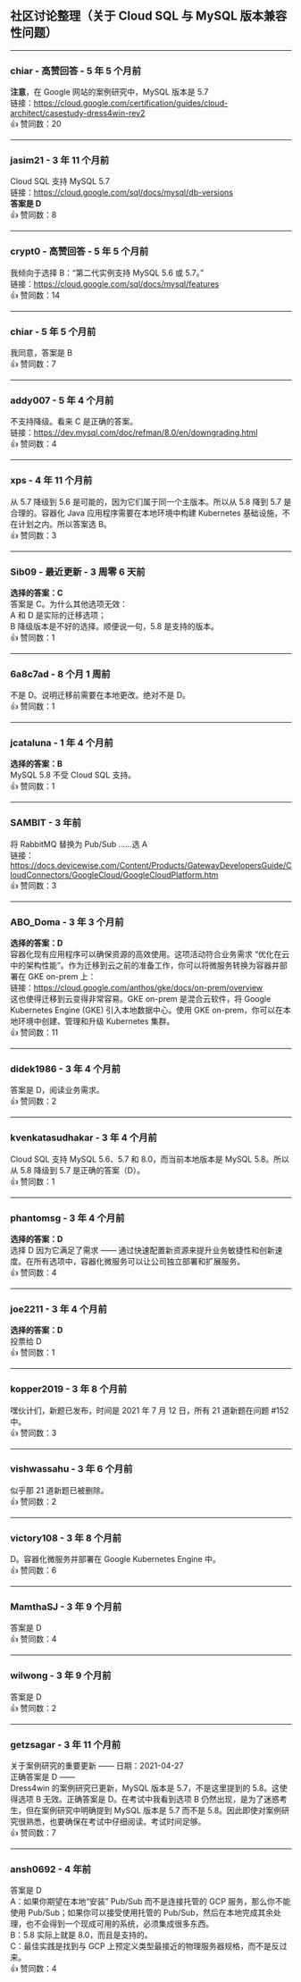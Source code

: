 ## 社区讨论整理（关于 Cloud SQL 与 MySQL 版本兼容性问题）

---

### chiar - 高赞回答 - 5 年 5 个月前  
**注意**，在 Google 网站的案例研究中，MySQL 版本是 5.7  
链接：https://cloud.google.com/certification/guides/cloud-architect/casestudy-dress4win-rev2  
👍 赞同数：20  

---

### jasim21 - 3 年 11 个月前  
Cloud SQL 支持 MySQL 5.7  
链接：https://cloud.google.com/sql/docs/mysql/db-versions  
**答案是 D**  
👍 赞同数：8  

---

### crypt0 - 高赞回答 - 5 年 5 个月前  
我倾向于选择 B：“第二代实例支持 MySQL 5.6 或 5.7。”  
链接：https://cloud.google.com/sql/docs/mysql/features  
👍 赞同数：14  

---

### chiar - 5 年 5 个月前  
我同意，答案是 B  
👍 赞同数：7  

---

### addy007 - 5 年 4 个月前  
不支持降级。看来 C 是正确的答案。  
链接：https://dev.mysql.com/doc/refman/8.0/en/downgrading.html  
👍 赞同数：4  

---

### xps - 4 年 11 个月前  
从 5.7 降级到 5.6 是可能的，因为它们属于同一个主版本。所以从 5.8 降到 5.7 是合理的。容器化 Java 应用程序需要在本地环境中构建 Kubernetes 基础设施，不在计划之内。所以答案选 B。  
👍 赞同数：3  

---

### Sib09 - 最近更新 - 3 周零 6 天前  
**选择的答案：C**  
答案是 C。为什么其他选项无效：  
A 和 D 是实际的迁移选项；  
B 降级版本是不好的选择。顺便说一句，5.8 是支持的版本。  
👍 赞同数：1  

---

### 6a8c7ad - 8 个月 1 周前  
不是 D。说明迁移前需要在本地更改。绝对不是 D。  
👍 赞同数：1  

---

### jcataluna - 1 年 4 个月前  
**选择的答案：B**  
MySQL 5.8 不受 Cloud SQL 支持。  
👍 赞同数：1  

---

### SAMBIT - 3 年前  
将 RabbitMQ 替换为 Pub/Sub ……选 A  
链接：https://docs.devicewise.com/Content/Products/GatewayDevelopersGuide/CloudConnectors/GoogleCloud/GoogleCloudPlatform.htm  
👍 赞同数：3  

---

### ABO_Doma - 3 年 3 个月前  
**选择的答案：D**  
容器化现有应用程序可以确保资源的高效使用。这项活动符合业务需求 “优化在云中的架构性能”。作为迁移到云之前的准备工作，你可以将微服务转换为容器并部署在 GKE on-prem 上：  
链接：https://cloud.google.com/anthos/gke/docs/on-prem/overview  
这也使得迁移到云变得非常容易。GKE on-prem 是混合云软件，将 Google Kubernetes Engine (GKE) 引入本地数据中心。使用 GKE on-prem，你可以在本地环境中创建、管理和升级 Kubernetes 集群。  
👍 赞同数：11  

---

### didek1986 - 3 年 4 个月前  
答案是 D，阅读业务需求。  
👍 赞同数：2  

---

### kvenkatasudhakar - 3 年 4 个月前  
Cloud SQL 支持 MySQL 5.6、5.7 和 8.0，而当前本地版本是 MySQL 5.8。所以从 5.8 降级到 5.7 是正确的答案（D）。  
👍 赞同数：1  

---

### phantomsg - 3 年 4 个月前  
**选择的答案：D**  
选择 D 因为它满足了需求 —— 通过快速配置新资源来提升业务敏捷性和创新速度。在所有选项中，容器化微服务可以让公司独立部署和扩展服务。  
👍 赞同数：4  

---

### joe2211 - 3 年 4 个月前  
**选择的答案：D**  
投票给 D  
👍 赞同数：1  

---

### kopper2019 - 3 年 8 个月前  
嘿伙计们，新题已发布，时间是 2021 年 7 月 12 日，所有 21 道新题在问题 #152 中。  
👍 赞同数：3  

---

### vishwassahu - 3 年 6 个月前  
似乎那 21 道新题已被删除。  
👍 赞同数：2  

---

### victory108 - 3 年 8 个月前  
D。容器化微服务并部署在 Google Kubernetes Engine 中。  
👍 赞同数：6  

---

### MamthaSJ - 3 年 9 个月前  
答案是 D  
👍 赞同数：4  

---

### wilwong - 3 年 9 个月前  
答案是 D  
👍 赞同数：2  

---

### getzsagar - 3 年 11 个月前  
关于案例研究的重要更新 —— 日期：2021-04-27  
正确答案是 D ——  
Dress4win 的案例研究已更新，MySQL 版本是 5.7，不是这里提到的 5.8。这使得选项 B 无效。正确答案是 D。在考试中我看到选项 B 仍然出现，是为了迷惑考生，但在案例研究中明确提到 MySQL 版本是 5.7 而不是 5.8。因此即使对案例研究很熟悉，也要确保在考试中仔细阅读。考试时间足够。  
👍 赞同数：7  

---

### ansh0692 - 4 年前  
答案是 D  
A：如果你期望在本地“安装” Pub/Sub 而不是连接托管的 GCP 服务，那么你不能使用 Pub/Sub；如果你可以接受使用托管的 Pub/Sub，然后在本地完成其余处理，也不会得到一个现成可用的系统，必须集成很多东西。  
B：5.8 实际上就是 8.0，而且是支持的。  
C：最佳实践是找到与 GCP 上预定义类型最接近的物理服务器规格，而不是反过来。  
👍 赞同数：4  
